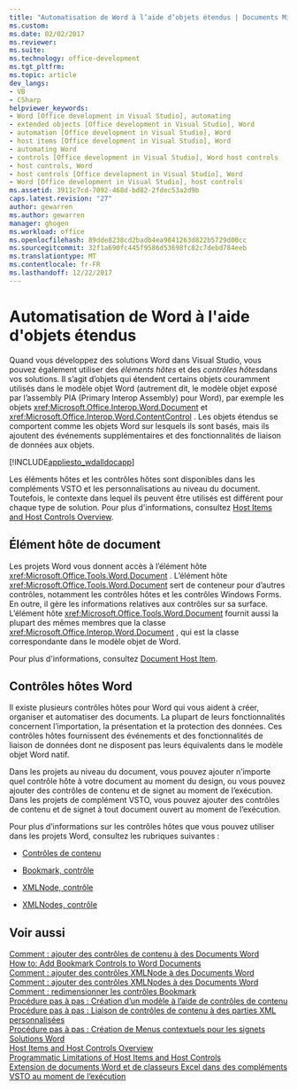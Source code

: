 ```yaml
---
title: "Automatisation de Word à l’aide d’objets étendus | Documents Microsoft"
ms.custom: 
ms.date: 02/02/2017
ms.reviewer: 
ms.suite: 
ms.technology: office-development
ms.tgt_pltfrm: 
ms.topic: article
dev_langs:
- VB
- CSharp
helpviewer_keywords:
- Word [Office development in Visual Studio], automating
- extended objects [Office development in Visual Studio], Word
- automation [Office development in Visual Studio], Word
- host items [Office development in Visual Studio], Word
- automating Word
- controls [Office development in Visual Studio], Word host controls
- host controls, Word
- host controls [Office development in Visual Studio], Word
- Word [Office development in Visual Studio], host controls
ms.assetid: 3911c7cd-7092-468d-bd82-2fdec53a2d9b
caps.latest.revision: "27"
author: gewarren
ms.author: gewarren
manager: ghogen
ms.workload: office
ms.openlocfilehash: 89dde8238cd2badb4ea9841263d822b5729d00cc
ms.sourcegitcommit: 32f1a690fc445f9586d53698fc82c7debd784eeb
ms.translationtype: MT
ms.contentlocale: fr-FR
ms.lasthandoff: 12/22/2017
---
```

# <a name="automating-word-by-using-extended-objects"></a>Automatisation de Word à l'aide d'objets étendus
  Quand vous développez des solutions Word dans Visual Studio, vous pouvez également utiliser des *éléments hôtes* et des *contrôles hôtes*dans vos solutions. Il s’agit d’objets qui étendent certains objets couramment utilisés dans le modèle objet Word (autrement dit, le modèle objet exposé par l’assembly PIA (Primary Interop Assembly) pour Word), par exemple les objets <xref:Microsoft.Office.Interop.Word.Document> et <xref:Microsoft.Office.Interop.Word.ContentControl> . Les objets étendus se comportent comme les objets Word sur lesquels ils sont basés, mais ils ajoutent des événements supplémentaires et des fonctionnalités de liaison de données aux objets.  
  
 [!INCLUDE[appliesto_wdalldocapp](../vsto/includes/appliesto-wdalldocapp-md.md)]  
  
 Les éléments hôtes et les contrôles hôtes sont disponibles dans les compléments VSTO et les personnalisations au niveau du document. Toutefois, le contexte dans lequel ils peuvent être utilisés est différent pour chaque type de solution. Pour plus d'informations, consultez [Host Items and Host Controls Overview](../vsto/host-items-and-host-controls-overview.md).  
  
## <a name="document-host-item"></a>Élément hôte de document  
 Les projets Word vous donnent accès à l’élément hôte <xref:Microsoft.Office.Tools.Word.Document> . L’élément hôte <xref:Microsoft.Office.Tools.Word.Document> sert de conteneur pour d’autres contrôles, notamment les contrôles hôtes et les contrôles Windows Forms. En outre, il gère les informations relatives aux contrôles sur sa surface. L’élément hôte <xref:Microsoft.Office.Tools.Word.Document> fournit aussi la plupart des mêmes membres que la classe <xref:Microsoft.Office.Interop.Word.Document> , qui est la classe correspondante dans le modèle objet de Word.  
  
 Pour plus d'informations, consultez [Document Host Item](../vsto/document-host-item.md).  
  
## <a name="word-host-controls"></a>Contrôles hôtes Word  
 Il existe plusieurs contrôles hôtes pour Word qui vous aident à créer, organiser et automatiser des documents. La plupart de leurs fonctionnalités concernent l’importation, la présentation et la protection des données. Ces contrôles hôtes fournissent des événements et des fonctionnalités de liaison de données dont ne disposent pas leurs équivalents dans le modèle objet Word natif.  
  
 Dans les projets au niveau du document, vous pouvez ajouter n’importe quel contrôle hôte à votre document au moment du design, ou vous pouvez ajouter des contrôles de contenu et de signet au moment de l’exécution. Dans les projets de complément VSTO, vous pouvez ajouter des contrôles de contenu et de signet à tout document ouvert au moment de l’exécution.  
  
 Pour plus d’informations sur les contrôles hôtes que vous pouvez utiliser dans les projets Word, consultez les rubriques suivantes :  
  
-   [Contrôles de contenu](../vsto/content-controls.md)  
  
-   [Bookmark, contrôle](../vsto/bookmark-control.md)  
  
-   [XMLNode, contrôle](../vsto/xmlnode-control.md)  
  
-   [XMLNodes, contrôle](../vsto/xmlnodes-control.md)  
  
## <a name="see-also"></a>Voir aussi  
 [Comment : ajouter des contrôles de contenu à des Documents Word](../vsto/how-to-add-content-controls-to-word-documents.md)   
 [How to: Add Bookmark Controls to Word Documents](../vsto/how-to-add-bookmark-controls-to-word-documents.md)   
 [Comment : ajouter des contrôles XMLNode à des Documents Word](../vsto/how-to-add-xmlnode-controls-to-word-documents.md)   
 [Comment : ajouter des contrôles XMLNodes à des Documents Word](../vsto/how-to-add-xmlnodes-controls-to-word-documents.md)   
 [Comment : redimensionner les contrôles Bookmark](../vsto/how-to-resize-bookmark-controls.md)   
 [Procédure pas à pas : Création d’un modèle à l’aide de contrôles de contenu](../vsto/walkthrough-creating-a-template-by-using-content-controls.md)   
 [Procédure pas à pas : Liaison de contrôles de contenu à des parties XML personnalisées](../vsto/walkthrough-binding-content-controls-to-custom-xml-parts.md)   
 [Procédure pas à pas : Création de Menus contextuels pour les signets](../vsto/walkthrough-creating-shortcut-menus-for-bookmarks.md)   
 [Solutions Word](../vsto/word-solutions.md)   
 [Host Items and Host Controls Overview](../vsto/host-items-and-host-controls-overview.md)   
 [Programmatic Limitations of Host Items and Host Controls](../vsto/programmatic-limitations-of-host-items-and-host-controls.md)   
 [Extension de documents Word et de classeurs Excel dans des compléments VSTO au moment de l’exécution](../vsto/extending-word-documents-and-excel-workbooks-in-vsto-add-ins-at-run-time.md)  
  
  